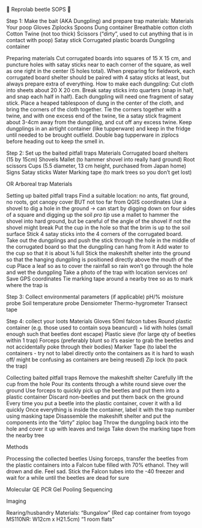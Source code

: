 :shit: Reprolab beetle SOPS :shit:

Step 1: Make the bait (AKA Dungpling) and prepare trap materials:
Materials
Your poop
Gloves
Ziplocks 
Spoons
Dung container
Breathable cotton cloth
Cotton Twine (not too thick)
Scissors (“dirty”, used to cut anything that is in contact with poop)
Satay stick
Corrugated plastic boards
Dungpling container

Preparing materials
Cut corrugated boards into squares of 15 X 15 cm, and puncture holes with satay sticks near to each corner of the square, as well as one right in the center (5 holes total).
When preparing for fieldwork, each corrugated board shelter should be paired with 4 satay sticks at least, but always prepare extra of everything.
How to make each dungpling:
Cut cloth into sheets about 20 X 20 cm.
Break satay sticks into quarters (snap in half, and snap each half in half). Each dungpling will need one fragment of satay stick.
Place a heaped tablespoon of dung in the center of the cloth, and bring the corners of the cloth together.
Tie the corners together with a twine, and with one excess end of the twine, tie a satay stick fragment about 3-4cm away from the dungpling, and cut off any excess twine.
Keep dungplings in an airtight container (like tupperware) and keep in the fridge until needed to be brought outfield. Double bag tupperware in ziplocs before heading out to keep the smell in. 

Step 2: Set up the baited pitfall traps
Materials
Corrugated board shelters (15 by 15cm)
Shovels
Mallet (to hammer shovel into really hard ground)
Root scissors
Cups (5.5 diameter, 13 cm height, purchased from Japan home)
Signs
Satay sticks
Water
Marking tape (to mark trees so you don’t get lost)

OR Arboreal trap
Materials

Setting up baited pitfall traps
Find a suitable location: no ants, flat ground, no roots, got canopy cover BUT not too far from QGIS coordinates
Use a shovel to dig a hole in the ground → can start by digging down on four sides of a square and digging up the soil
*pro tip* use a mallet to hammer the shovel into hard ground, but be careful of the angle of the shovel if not the shovel might break
Put the cup in the hole so that the brim is up to the soil surface
Stick 4 satay sticks into the 4 corners of the corrugated board.
Take out the dungplings and push the stick through the hole in the middle of the corrugated board so that the dungpling can hang from it
Add water to the cup so that it is about ¼ full
Stick the makeshift shelter into the ground so that the hanging dungpling is positioned directly above the mouth of the cup
Place a leaf so as to cover the rainfall so rain won’t go through the hole and wet the dungpling
Take a photo of the trap with location services on! Save GPS coordinates
Tie marking tape around a nearby tree so as to mark where the trap is




Step 3: Collect environmental parameters (if applicable)
pH/% moisture probe
Soil temperature probe
Densiometer
Thermo-hygrometer
Transect tape



Step 4:  collect your loots
Materials
Gloves 
50ml falcon tubes
Round plastic container (e.g. those used to contain soya beancurd) + lid with holes (small enough such that beetles dont escape)
Plastic sieve (for large qty of beetles within 1 trap)
Forceps (preferably blunt so it’s easier to grab the beetles and not accidentally poke through their bodies)
Marker
Tape (to label the containers - try not to label directly onto the containers as it is hard to wash off/ might be confusing as containers are being reused)
Zip lock (to pack the trap)

Collecting baited pitfall traps
Remove the makeshift shelter
Carefully lift the cup from the hole
Pour its contents through a white round sieve over the ground
Use forceps to quickly pick up the beetles and put them into a plastic container
Discard non-beetles and put them back on the ground
Every time you put a beetle into the plastic container, cover it with a lid quickly
Once everything is inside the container, label it with the trap number using masking tape
Disassemble the makeshift shelter and put the components into the “dirty” ziploc bag
Throw the dungpling back into the hole and cover it up with leaves and twigs
Take down the marking tape from the nearby tree

Methods





Processing the collected beetles
Using forceps, transfer the beetles from the plastic containers into a Falcon tube filled with 70% ethanol. They will drown and die. Feel sad.
Stick the Falcon tubes into the -40 freezer and wait for a while until the beetles are dead for sure






Molecular
QE
PCR
Gel
Pooling
Sequencing

Imaging

Rearing/husbandry
Materials:
“Bungalow” (Red cap container from toyogo MS110NR: W12cm x H21.5cm)
“1 room flats” 


